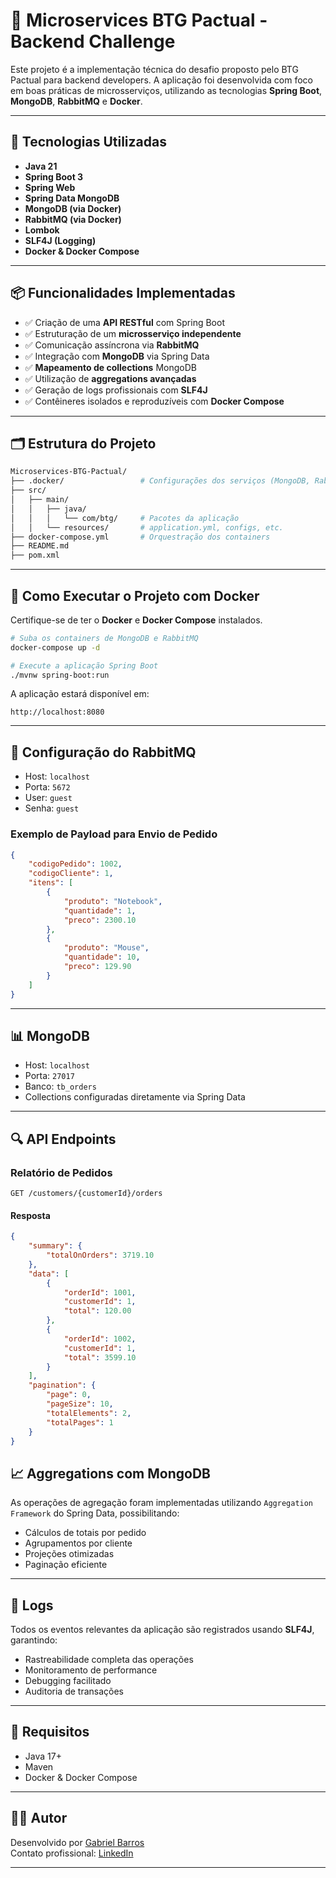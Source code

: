 # 💼 Microservices BTG Pactual - Backend Challenge

Este projeto é a implementação técnica do desafio proposto pelo BTG Pactual para backend developers. A aplicação foi desenvolvida com foco em boas práticas de microsserviços, utilizando as tecnologias **Spring Boot**, **MongoDB**, **RabbitMQ** e **Docker**.

---

## 🚀 Tecnologias Utilizadas

- **Java 21**
- **Spring Boot 3**
- **Spring Web**
- **Spring Data MongoDB**
- **MongoDB (via Docker)**
- **RabbitMQ (via Docker)**
- **Lombok**
- **SLF4J (Logging)**
- **Docker & Docker Compose**

---

## 📦 Funcionalidades Implementadas

- ✅ Criação de uma **API RESTful** com Spring Boot
- ✅ Estruturação de um **microsserviço independente**
- ✅ Comunicação assíncrona via **RabbitMQ**
- ✅ Integração com **MongoDB** via Spring Data
- ✅ **Mapeamento de collections** MongoDB
- ✅ Utilização de **aggregations avançadas**
- ✅ Geração de logs profissionais com **SLF4J**
- ✅ Contêineres isolados e reproduzíveis com **Docker Compose**

---

## 🗂️ Estrutura do Projeto

```bash
Microservices-BTG-Pactual/
├── .docker/                 # Configurações dos serviços (MongoDB, RabbitMQ)
├── src/
│   ├── main/
│   │   ├── java/
│   │   │   └── com/btg/     # Pacotes da aplicação
│   │   └── resources/       # application.yml, configs, etc.
├── docker-compose.yml       # Orquestração dos containers
├── README.md
├── pom.xml
```

---

## 🐳 Como Executar o Projeto com Docker

Certifique-se de ter o **Docker** e **Docker Compose** instalados.

```bash
# Suba os containers de MongoDB e RabbitMQ
docker-compose up -d

# Execute a aplicação Spring Boot
./mvnw spring-boot:run
```

A aplicação estará disponível em:
```
http://localhost:8080
```

---

## 📨 Configuração do RabbitMQ

- Host: `localhost`
- Porta: `5672`
- User: `guest`
- Senha: `guest`

### Exemplo de Payload para Envio de Pedido

```json
{
    "codigoPedido": 1002,
    "codigoCliente": 1,
    "itens": [
        {
            "produto": "Notebook",
            "quantidade": 1,
            "preco": 2300.10
        },
        {
            "produto": "Mouse",
            "quantidade": 10,
            "preco": 129.90
        }
    ]
}
```

---

## 📊 MongoDB

- Host: `localhost`
- Porta: `27017`
- Banco: `tb_orders`
- Collections configuradas diretamente via Spring Data

---

## 🔍 API Endpoints

### Relatório de Pedidos
```http
GET /customers/{customerId}/orders
```

#### Resposta
```json
{
    "summary": {
        "totalOnOrders": 3719.10
    },
    "data": [
        {
            "orderId": 1001,
            "customerId": 1,
            "total": 120.00
        },
        {
            "orderId": 1002,
            "customerId": 1,
            "total": 3599.10
        }
    ],
    "pagination": {
        "page": 0,
        "pageSize": 10,
        "totalElements": 2,
        "totalPages": 1
    }
}
```


## 📈 Aggregations com MongoDB

As operações de agregação foram implementadas utilizando `Aggregation Framework` do Spring Data, possibilitando:
- Cálculos de totais por pedido
- Agrupamentos por cliente
- Projeções otimizadas
- Paginação eficiente

---

## 📝 Logs

Todos os eventos relevantes da aplicação são registrados usando **SLF4J**, garantindo:
- Rastreabilidade completa das operações
- Monitoramento de performance
- Debugging facilitado
- Auditoria de transações

---

## 📌 Requisitos

- Java 17+
- Maven
- Docker & Docker Compose

---

## 🧑‍💻 Autor

Desenvolvido por [Gabriel Barros](https://github.com/bielbarros)  
Contato profissional: [LinkedIn](https://www.linkedin.com/in/gabriel-sbarros)

---